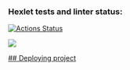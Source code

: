 ### Hexlet tests and linter status:
[![Actions Status](https://github.com/Dulybnis/frontend-project-11/actions/workflows/hexlet-check.yml/badge.svg)](https://github.com/Dulybnis/frontend-project-11/actions)

<a href="https://codeclimate.com/github/Dulybnis/frontend-project-11/maintainability"><img src="https://api.codeclimate.com/v1/badges/393394479052c02ff58b/maintainability" /></a>

<a href="https://frontend-project-11-pied-delta.vercel.app/">## Deploying project</a>